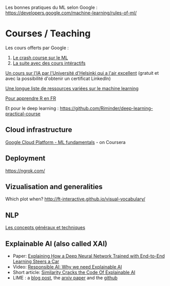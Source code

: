 
Les bonnes pratiques du ML selon Google :
https://developers.google.com/machine-learning/rules-of-ml/

# Courses / Teaching

Les cours offerts par Google :
1. [Le crash course sur le ML](https://developers.google.com/machine-learning/crash-course/)
2. [La suite avec des cours intéractifs](https://developers.google.com/machine-learning/practica/)

[Un cours sur l'IA par l'Université d'Helsinki qui a l'air excellent](https://course.elementsofai.com/) (gratuit et avec la possibilité d'obtenir un certificat LinkedIn)

[Une longue liste de ressources variées sur le machine learning](http://kourouklides.wikia.com/wiki/Machine_Learning)

[Pour apprendre R en FR](https://juba.github.io/tidyverse/index.html)


Et pour le deep learning :
https://github.com/Riminder/deep-learning-practical-course

## Cloud infrastructure
[Google Cloud Platform - ML fundamentals](https://www.coursera.org/learn/gcp-big-data-ml-fundamentals) - on Coursera

## Deployment
https://ngrok.com/

## Vizualisation and generalities
Which plot when?
http://ft-interactive.github.io/visual-vocabulary/

## NLP

[Les concepts généraux et techniques](https://www.searchtechnologies.com/blog/natural-language-processing-techniques)


## Explainable AI (also called XAI)
- Paper: [Explaining How a Deep Neural Network Trained with End-to-End Learning Steers a Car](https://arxiv.org/abs/1704.07911)
- Video: [Responsible AI: Why we need Explainable AI](https://www.youtube.com/watch?v=A668RoogabM)
- Short article: [Similarity Cracks the Code Of Explainable AI](http://simmachines.com/similarity-cracks-code-explainable-ai/)
- LIME : a [blog post](https://www.oreilly.com/learning/introduction-to-local-interpretable-model-agnostic-explanations-lime), the [arxiv paper](https://arxiv.org/abs/1602.04938) and the [github](https://github.com/marcotcr/lime)


